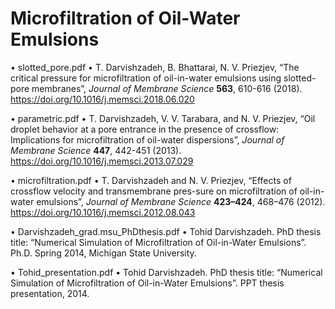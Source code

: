 # Microfiltration of Oil-Water Emulsions

•	slotted_pore.pdf
•	T. Darvishzadeh, B. Bhattarai, N. V. Priezjev, “The critical pressure for microfiltration of oil-in-water emulsions using slotted-pore membranes”, *Journal of Membrane Science* **563**, 610-616 (2018). https://doi.org/10.1016/j.memsci.2018.06.020

•	parametric.pdf
•	T. Darvishzadeh, V. V. Tarabara, and N. V. Priezjev, “Oil droplet behavior at a pore entrance in the presence of crossflow: Implications for microfiltration of oil-water dispersions”, *Journal of Membrane Science* **447**, 442-451 (2013). https://doi.org/10.1016/j.memsci.2013.07.029

•	microfiltration.pdf
•	T. Darvishzadeh and N. V. Priezjev, “Effects of crossflow velocity and transmembrane pres-sure on microfiltration of oil-in-water emulsions”, *Journal of Membrane Science* **423–424**, 468–476 (2012). https://doi.org/10.1016/j.memsci.2012.08.043

•	Darvishzadeh_grad.msu_PhDthesis.pdf
•	Tohid Darvishzadeh. PhD thesis title: “Numerical Simulation of Microfiltration of Oil-in-Water Emulsions”. Ph.D. Spring 2014, Michigan State University. 

•	Tohid_presentation.pdf
•	Tohid Darvishzadeh. PhD thesis title: “Numerical Simulation of Microfiltration of Oil-in-Water Emulsions”. PPT thesis presentation, 2014.





